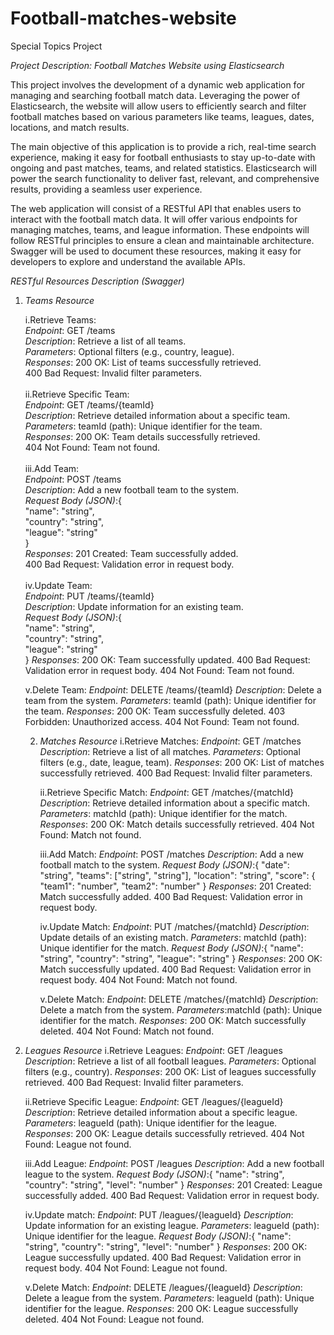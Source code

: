 # Football-matches-website
Special Topics Project

*Project Description: Football Matches Website using Elasticsearch*

This project involves the development of a dynamic web application for managing and searching football match data. 
Leveraging the power of Elasticsearch, the website will allow users to efficiently search and filter football matches 
based on various parameters like teams, leagues, dates, locations, and match results. 

The main objective of this application is to provide a rich, real-time search experience, making it easy for 
football enthusiasts to stay up-to-date with ongoing and past matches, teams, and related statistics. 
Elasticsearch will power the search functionality to deliver fast, relevant, and comprehensive results, 
providing a seamless user experience.

The web application will consist of a RESTful API that enables users to interact with the football match data. 
It will offer various endpoints for managing matches, teams, and league information. These endpoints will follow 
RESTful principles to ensure a clean and maintainable architecture. Swagger will be used to document these resources, 
making it easy for developers to explore and understand the available APIs.

*RESTful Resources Description (Swagger)*

1. *Teams Resource*
   
   i.Retrieve Teams:\
   *Endpoint*: GET /teams\
   *Description*: Retrieve a list of all teams.\
   *Parameters*: Optional filters (e.g., country, league).\
   *Responses*:   200 OK: List of teams successfully retrieved.\
                  400 Bad Request: Invalid filter parameters.\
\
   ii.Retrieve Specific Team:\
   *Endpoint*: GET /teams/{teamId}\
   *Description*: Retrieve detailed information about a specific team.\
   *Parameters*: teamId (path): Unique identifier for the team.\
   *Responses*:   200 OK: Team details successfully retrieved.\
                  404 Not Found: Team not found.\
\
   iii.Add Team:\
   *Endpoint*: POST /teams\
   *Description*: Add a new football team to the system.\
   *Request Body (JSON)*:{\
                           "name": "string",\
                           "country": "string",\
                           "league": "string"\
                          }\
   *Responses*:   201 Created: Team successfully added.\
                  400 Bad Request: Validation error in request body.\
\
   iv.Update Team:\
   *Endpoint*: PUT /teams/{teamId}\
   *Description*: Update information for an existing team.\
   *Request Body (JSON)*:{\
                           "name": "string",\
                           "country": "string",\
                           "league": "string"\
                          }
   *Responses*:   200 OK: Team successfully updated.
                  400 Bad Request: Validation error in request body.
                  404 Not Found: Team not found.
   
   v.Delete Team:
   *Endpoint*: DELETE /teams/{teamId}
   *Description*: Delete a team from the system.
   *Parameters*: teamId (path): Unique identifier for the team.
   *Responses*: 200 OK: Team successfully deleted.
                403 Forbidden: Unauthorized access.
                404 Not Found: Team not found.

   2. *Matches Resource*
      i.Retrieve Matches:
      *Endpoint*: GET /matches
      *Description*: Retrieve a list of all matches.
      *Parameters*: Optional filters (e.g., date, league, team).
      *Responses*:   200 OK: List of matches successfully retrieved.
                     400 Bad Request: Invalid filter parameters.

      ii.Retrieve Specific Match:
      *Endpoint*: GET /matches/{matchId}
      *Description*: Retrieve detailed information about a specific match.
      *Parameters*: matchId (path): Unique identifier for the match.
      *Responses*:   200 OK: Match details successfully retrieved.
                     404 Not Found: Match not found.

      iii.Add Match:
      *Endpoint*: POST /matches
      *Description*: Add a new football match to the system.
      *Request Body (JSON)*:{
                              "date": "string",
                              "teams": ["string", "string"],
                              "location": "string",
                              "score": {
                              "team1": "number",
                              "team2": "number"
                             }
      *Responses*:   201 Created: Match successfully added.
                     400 Bad Request: Validation error in request body.

      iv.Update Match:
      *Endpoint*: PUT /matches/{matchId}
      *Description*: Update details of an existing match.
      *Parameters*: matchId (path): Unique identifier for the match.
      *Request Body (JSON)*:{
                              "name": "string",
                              "country": "string",
                              "league": "string"
                             }
      *Responses*:   200 OK: Match successfully updated.
                     400 Bad Request: Validation error in request body.
                     404 Not Found: Match not found.

      v.Delete Match:
      *Endpoint*: DELETE /matches/{matchId}
      *Description*: Delete a match from the system.
      *Parameters*:matchId (path): Unique identifier for the match.
      *Responses*: 200 OK: Match successfully deleted.
                   404 Not Found: Match not found.
   
3. *Leagues Resource*
   i.Retrieve Leagues:
   *Endpoint*: GET /leagues
   *Description*: Retrieve a list of all football leagues.
   *Parameters*: Optional filters (e.g., country).
   *Responses*:   200 OK: List of leagues successfully retrieved.
                  400 Bad Request: Invalid filter parameters.

   ii.Retrieve Specific League:
   *Endpoint*: GET /leagues/{leagueId}
   *Description*: Retrieve detailed information about a specific league.
   *Parameters*: leagueId (path): Unique identifier for the league.
   *Responses*:   200 OK: League details successfully retrieved.
                  404 Not Found: League not found.

   iii.Add League:
   *Endpoint*: POST /leagues
   *Description*: Add a new football league to the system.
   *Request Body (JSON)*:{
                           "name": "string",
                           "country": "string",
                           "level": "number"
                          }
   *Responses*:   201 Created: League successfully added.
                  400 Bad Request: Validation error in request body.

   iv.Update match:
   *Endpoint*: PUT /leagues/{leagueId}
   *Description*: Update information for an existing league.
   *Parameters*: leagueId (path): Unique identifier for the league.
   *Request Body (JSON)*:{
                          "name": "string",
                          "country": "string",
                          "level": "number"
   }
   *Responses*:   200 OK: League successfully updated.
                  400 Bad Request: Validation error in request body.
                  404 Not Found: League not found.

   v.Delete Match:
   *Endpoint*: DELETE /leagues/{leagueId}
   *Description*: Delete a league from the system.
   *Parameters*: leagueId (path): Unique identifier for the league.
   *Responses*: 200 OK: League successfully deleted.
                404 Not Found: League not found.
